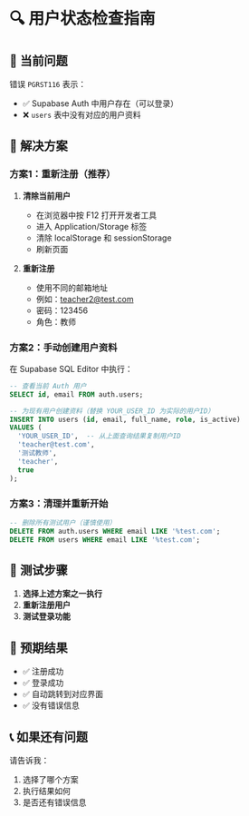 # 🔍 用户状态检查指南

## 🚨 当前问题

错误 `PGRST116` 表示：
- ✅ Supabase Auth 中用户存在（可以登录）
- ❌ `users` 表中没有对应的用户资料

## 🔧 解决方案

### 方案1：重新注册（推荐）

1. **清除当前用户**
   - 在浏览器中按 F12 打开开发者工具
   - 进入 Application/Storage 标签
   - 清除 localStorage 和 sessionStorage
   - 刷新页面

2. **重新注册**
   - 使用不同的邮箱地址
   - 例如：teacher2@test.com
   - 密码：123456
   - 角色：教师

### 方案2：手动创建用户资料

在 Supabase SQL Editor 中执行：

```sql
-- 查看当前 Auth 用户
SELECT id, email FROM auth.users;

-- 为现有用户创建资料（替换 YOUR_USER_ID 为实际的用户ID）
INSERT INTO users (id, email, full_name, role, is_active) 
VALUES (
  'YOUR_USER_ID',  -- 从上面查询结果复制用户ID
  'teacher@test.com',
  '测试教师',
  'teacher',
  true
);
```

### 方案3：清理并重新开始

```sql
-- 删除所有测试用户（谨慎使用）
DELETE FROM auth.users WHERE email LIKE '%test.com';
DELETE FROM users WHERE email LIKE '%test.com';
```

## 🧪 测试步骤

1. **选择上述方案之一执行**
2. **重新注册用户**
3. **测试登录功能**

## 🎯 预期结果

- ✅ 注册成功
- ✅ 登录成功
- ✅ 自动跳转到对应界面
- ✅ 没有错误信息

## 📞 如果还有问题

请告诉我：
1. 选择了哪个方案
2. 执行结果如何
3. 是否还有错误信息